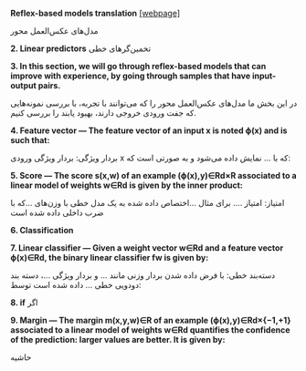 **Reflex-based models translation** [[webpage]](https://stanford.edu/~shervine/teaching/cs-221/cheatsheet-reflex-models)

مدل‌های عکس‌العمل محور

**2. Linear predictors**
تخمین‌گرهای خطی


**3. In this section, we will go through reflex-based models that can improve with experience, by going through samples that have input-output pairs.**

 در این بخش ما مدل‌های عکس‌العمل محور را که می‌توانند با تجربه،‌ با بررسی نمونه‌هایی که  جفت ورودی خروجی دارند، بهبود یابند را بررسی کنیم.


**4. Feature vector ― The feature vector of an input x is noted ϕ(x) and is such that:**

بردار ویژگی: بردار ویژگی ورودی x که با ... نمایش داده می‌شود و به صورتی است که:


**5. Score ― The score s(x,w) of an example (ϕ(x),y)∈Rd×R associated to a linear model of weights w∈Rd is given by the inner product:**

امتیاز: امتیاز .... برای مثال ...اختصاص داده شده به یک مدل خطی با وزن‌های ...که با ضرب داخلی داده شده است


**6. Classification**

**7. Linear classifier ― Given a weight vector w∈Rd and a feature vector ϕ(x)∈Rd, the binary linear classifier fw is given by:**

دسته‌بند خطی:‌ با فرض داده شدن بردار وزنی مانند ... و بردار ویژگی ...، دسته بند دودویی خطی ... داده شده است توسط:


**8. if**
اگر


**9. Margin ― The margin m(x,y,w)∈R of an example (ϕ(x),y)∈Rd×{−1,+1} associated to a linear model of weights w∈Rd quantifies the confidence of the prediction: larger values are better. It is given by:**

حاشیه










